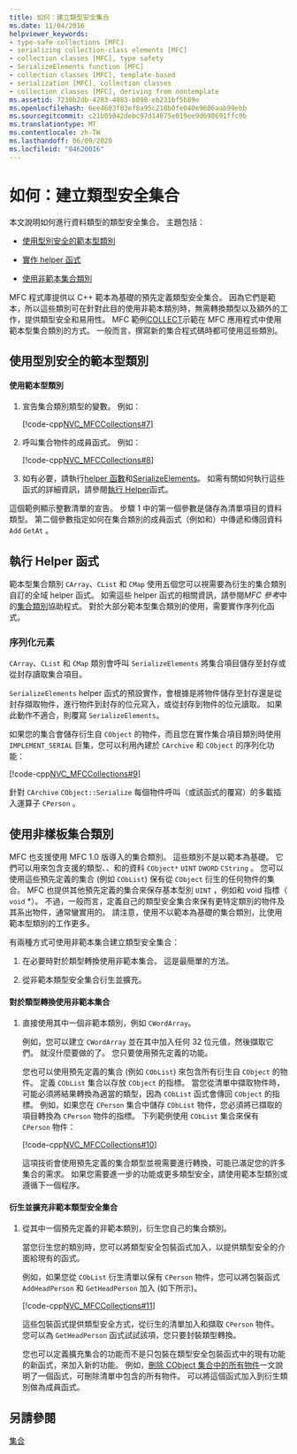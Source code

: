 ```yaml
---
title: 如何：建立類型安全集合
ms.date: 11/04/2016
helpviewer_keywords:
- type-safe collections [MFC]
- serializing collection-class elements [MFC]
- collection classes [MFC], type safety
- SerializeElements function [MFC]
- collection classes [MFC], template-based
- serialization [MFC], collection classes
- collection classes [MFC], deriving from nontemplate
ms.assetid: 7230b2db-4283-4083-b098-eb231bf5b89e
ms.openlocfilehash: 6ee4603f03ef8a95c218b0fe040e9606aab99ebb
ms.sourcegitcommit: c21b05042debc97d14875e019ee9d698691ffc0b
ms.translationtype: MT
ms.contentlocale: zh-TW
ms.lasthandoff: 06/09/2020
ms.locfileid: "84620016"
---
```

# <a name="how-to-make-a-type-safe-collection"></a>如何：建立類型安全集合

本文說明如何進行資料類型的類型安全集合。 主題包括：

- [使用型別安全的範本型類別](#_core_using_template.2d.based_classes_for_type_safety)

- [實作 helper 函式](#_core_implementing_helper_functions)

- [使用非範本集合類別](#_core_using_nontemplate_collection_classes)

MFC 程式庫提供以 C++ 範本為基礎的預先定義類型安全集合。 因為它們是範本，所以這些類別可在針對此目的使用非範本類別時，無需轉換類型以及額外的工作，提供類型安全和易用性。 MFC 範例[COLLECT](../overview/visual-cpp-samples.md)示範在 MFC 應用程式中使用範本型集合類別的方式。 一般而言，撰寫新的集合程式碼時都可使用這些類別。

## <a name="using-template-based-classes-for-type-safety"></a><a name="_core_using_template.2d.based_classes_for_type_safety"></a>使用型別安全的範本型類別

#### <a name="to-use-template-based-classes"></a>使用範本型類別

1. 宣告集合類別類型的變數。 例如：

   [!code-cpp[NVC_MFCCollections#7](codesnippet/cpp/how-to-make-a-type-safe-collection_1.cpp)]

1. 呼叫集合物件的成員函式。 例如：

   [!code-cpp[NVC_MFCCollections#8](codesnippet/cpp/how-to-make-a-type-safe-collection_2.cpp)]

1. 如有必要，請執行[helper 函數](reference/collection-class-helpers.md)和[SerializeElements](reference/collection-class-helpers.md#serializeelements)。 如需有關如何執行這些函式的詳細資訊，請參閱[執行 Helper](#_core_implementing_helper_functions)函式。

這個範例顯示整數清單的宣告。 步驟 1 中的第一個參數是儲存為清單項目的資料類型。 第二個參數指定如何在集合類別的成員函式（例如和）中傳遞和傳回資料 `Add` `GetAt` 。

## <a name="implementing-helper-functions"></a><a name="_core_implementing_helper_functions"></a>執行 Helper 函式

範本型集合類別 `CArray`、`CList` 和 `CMap` 使用五個您可以視需要為衍生的集合類別自訂的全域 helper 函式。 如需這些 helper 函式的相關資訊，請參閱*MFC 參考*中的[集合類別](reference/collection-class-helpers.md)協助程式。 對於大部分範本型集合類別的使用，需要實作序列化函式。

### <a name="serializing-elements"></a><a name="_core_serializing_elements"></a>序列化元素

`CArray`、`CList` 和 `CMap` 類別會呼叫 `SerializeElements` 將集合項目儲存至封存或從封存讀取集合項目。

`SerializeElements` helper 函式的預設實作，會根據是將物件儲存至封存還是從封存擷取物件，進行物件到封存的位元寫入，或從封存到物件的位元讀取。 如果此動作不適合，則覆寫 `SerializeElements`。

如果您的集合會儲存衍生自 `CObject` 的物件，而且您在實作集合項目類別時使用 `IMPLEMENT_SERIAL` 巨集，您可以利用內建於 `CArchive` 和 `CObject` 的序列化功能：

[!code-cpp[NVC_MFCCollections#9](codesnippet/cpp/how-to-make-a-type-safe-collection_3.cpp)]

針對 `CArchive` `CObject::Serialize` 每個物件呼叫（或該函式的覆寫）的多載插入運算子 `CPerson` 。

## <a name="using-nontemplate-collection-classes"></a><a name="_core_using_nontemplate_collection_classes"></a>使用非樣板集合類別

MFC 也支援使用 MFC 1.0 版導入的集合類別。 這些類別不是以範本為基礎。 它們可以用來包含支援的類型、、和的資料 `CObject*` `UINT` `DWORD` `CString` 。 您可以使用這些預先定義的集合 (例如 `CObList`) 保有從 `CObject` 衍生的任何物件的集合。 MFC 也提供其他預先定義的集合來保存基本型別 `UINT` ，例如和 void 指標（ `void` *）。 不過，一般而言，定義自己的類型安全集合來保有更特定類別的物件及其系出物件，通常蠻實用的。 請注意，使用不以範本為基礎的集合類別，比使用範本型類別的工作更多。

有兩種方式可使用非範本集合建立類型安全集合：

1. 在必要時對於類型轉換使用非範本集合。 這是最簡單的方法。

1. 從非範本類型安全集合衍生並擴充。

#### <a name="to-use-the-nontemplate-collections-with-type-casting"></a>對於類型轉換使用非範本集合

1. 直接使用其中一個非範本類別，例如 `CWordArray`。

   例如，您可以建立 `CWordArray` 並在其中加入任何 32 位元值，然後擷取它們。 就沒什麼要做的了。 您只要使用預先定義的功能。

   您也可以使用預先定義的集合 (例如 `CObList`) 來包含所有衍生自 `CObject` 的物件。 定義 `CObList` 集合以存放 `CObject` 的指標。 當您從清單中擷取物件時，可能必須將結果轉換為適當的類型，因為 `CObList` 函式會傳回 `CObject` 的指標。 例如，如果您在 `CPerson` 集合中儲存 `CObList` 物件，您必須將已擷取的項目轉換為 `CPerson` 物件的指標。 下列範例使用 `CObList` 集合來保有 `CPerson` 物件：

   [!code-cpp[NVC_MFCCollections#10](codesnippet/cpp/how-to-make-a-type-safe-collection_4.cpp)]

   這項技術會使用預先定義的集合類型並視需要進行轉換，可能已滿足您的許多集合的需求。 如果您需要進一步的功能或更多類型安全，請使用範本型類別或遵循下一個程序。

#### <a name="to-derive-and-extend-a-nontemplate-type-safe-collection"></a>衍生並擴充非範本類型安全集合

1. 從其中一個預先定義的非範本類別，衍生您自己的集合類別。

   當您衍生您的類別時，您可以將類型安全包裝函式加入，以提供類型安全的介面給現有的函式。

   例如，如果您從 `CObList` 衍生清單以保有 `CPerson` 物件，您可以將包裝函式 `AddHeadPerson` 和 `GetHeadPerson` 加入 (如下所示)。

   [!code-cpp[NVC_MFCCollections#11](codesnippet/cpp/how-to-make-a-type-safe-collection_5.h)]

   這些包裝函式提供類型安全方式，從衍生的清單加入和擷取 `CPerson` 物件。 您可以為 `GetHeadPerson` 函式試試該項，您只要封裝類型轉換。

   您也可以定義擴充集合的功能而不是只包裝在類型安全包裝函式中的現有功能的新函式，來加入新的功能。 例如，[刪除 CObject 集合中的所有物件](deleting-all-objects-in-a-cobject-collection.md)一文說明了一個函式，可刪除清單中包含的所有物件。 可以將這個函式加入到衍生類別做為成員函式。

## <a name="see-also"></a>另請參閱

[集合](collections.md)
